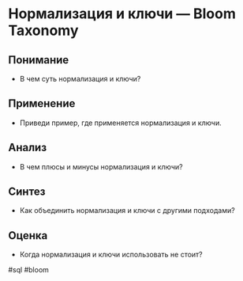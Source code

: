 # Нормализация и ключи — Bloom Taxonomy

## Понимание
- В чем суть нормализация и ключи?

## Применение
- Приведи пример, где применяется нормализация и ключи.

## Анализ
- В чем плюсы и минусы нормализация и ключи?

## Синтез
- Как объединить нормализация и ключи с другими подходами?

## Оценка
- Когда нормализация и ключи использовать не стоит?

#sql #bloom
